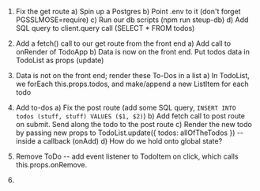 1) Fix the get route
    a) Spin up a Postgres
    b) Point .env to it (don't forget PGSSLMOSE=require)
    c) Run our db scripts (npm run steup-db)
    d) Add SQL query to client.query call (SELECT * FROM todos)

2) Add a fetch() call to our get route from the front end
    a) Add call to onRender of TodoApp
    b) Data is now on the front end. Put todos data in TodoList as props (update)

3) Data is not on the front end; render these To-Dos in a list
    a) In TodoList, we forEach this.props.todos, and make/append a new ListItem for each todo

4) Add to-dos
    a) Fix the post route (add some SQL query, `INSERT INTO todos (stuff, stuff) VALUES ($1, $2)`)
    b) Add fetch call to post route on submit. Send along the todo to the post route
    c) Render the new todo by passing new props to TodoList.update({ todos: allOfTheTodos }) --inside a callback (onAdd)
    d) How do we hold onto global state?

5) Remove ToDo -- add event listener to TodoItem on click, which calls this.props.onRemove.

6) 